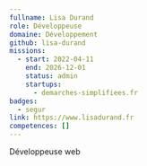 ```yaml
---
fullname: Lisa Durand
role: Développeuse
domaine: Développement
github: lisa-durand
missions:
  - start: 2022-04-11
    end: 2026-12-01
    status: admin
    startups:
      - demarches-simplifiees.fr
badges:
  - segur
link: https://www.lisadurand.fr
competences: []
---
```

Développeuse web